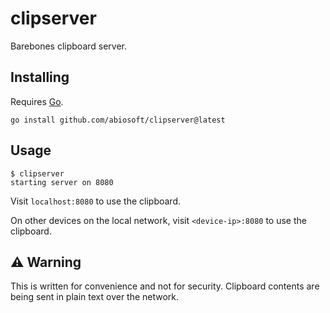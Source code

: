 # clipserver
Barebones clipboard server.

## Installing

Requires [Go](https://go.dev/dl).

```
go install github.com/abiosoft/clipserver@latest
```

## Usage

```
$ clipserver
starting server on 8080
```

Visit `localhost:8080` to use the clipboard.

On other devices on the local network, visit `<device-ip>:8080` to use the clipboard.

## ⚠️  Warning

This is written for convenience and not for security. Clipboard contents are being sent in plain text over the network.


